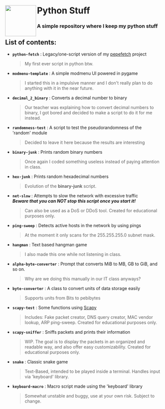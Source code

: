 <div>
<img align="left" src="https://cdn3.iconfinder.com/data/icons/logos-and-brands-adobe/512/267_Python-512.png" height="100px">
<h1><b>Python Stuff</b></h1>
<h3>A simple repository where I keep my python stuff</h3align=>
</div>

## List of contents:
  - <b>`python-fetch`</b> : Legacy/one-script version of my [pepefetch](https://github.com/PepeBigotes/pepefetch) project  
    >My first ever script in python btw.  
  - <b>`modmenu-template`</b> : A simple modmenu UI powered in pygame  
    >I started this in a impulsive manner and I don't really plan to do anything with it in the near future.
  - <b>`decimal_2_binary`</b> : Converts a decimal number to binary  
    >Our teacher was explaining how to convert decimal numbers to binary, I got bored and decided to make a script to do it for me instead.
  - <b>`randomness-test`</b> : A script to test the pseudorandomness of the 'random' module  
    >Decided to leave it here because the results are interesting
  - <b>`binary-junk`</b> : Prints random binary numbers  
    >Once again I coded something useless instead of paying attention in class.
  - <b>`hex-junk`</b> : Prints random hexadecimal numbers  
    >Evolution of the <b>binary-junk</b> script.
  - <b>`net-slow`</b> : Attempts to slow the network with excessive traffic  
  ***Beware that you can NOT stop this script once you start it!***  
    >Can also be used as a DoS or DDoS tool. Created for educational purposes only.
  - <b>`ping-sweep`</b> : Detects active hosts in the network by using pings  
    >At the moment it only scans for the 255.255.255.0 subnet mask.
  - <b>`hangman`</b> : Text based hangman game  
    >I also made this one while not listening in class.
  - <b>`alpha-byte-converter`</b> : Prompt that converts MiB to MB, GB to GiB, and so on.  
    >Why are we doing this manually in our IT class anyways?
  - <b>`byte-converter`</b> : A class to convert units of data storage easily  
    >Supports units from Bits to pebibytes
  - <b>`scapy-test`</b> : Some functions using <a href="https://github.com/secdev/scapy">Scapy</a>  
    >Includes: Fake packet creator, DNS query creator, MAC vendor lookup, ARP ping-sweep. Created for educational purposes only.
  - <b>`scapy-sniffer`</b> : Sniffs packets and prints their information</a>  
    >WIP. The goal is to display the packets in an organized and readable way, and also offer easy customizability. Created for educational purposes only.
  - <b>`snake`</b> : Classic snake game</a>  
    >Text-Based, intended to be played inside a terminal. Handles input via 'keyboard' library.
  - <b>`keyboard-macro`</b> : Macro script made using the 'keyboard' library</a>  
    >Somewhat unstable and buggy, use at your own risk. Subject to change.
